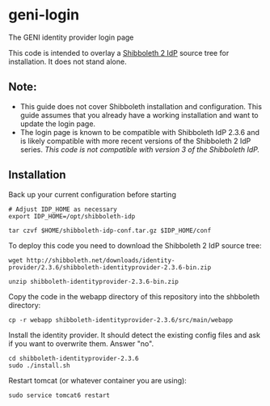 # geni-login
The GENI identity provider login page

This code is intended to overlay a
[Shibboleth 2 IdP](https://wiki.shibboleth.net/confluence/display/SHIB2/Home)
source tree for installation. It does not stand alone.

## Note:
* This guide does not cover Shibboleth installation and configuration. This
guide assumes that you already have a working installation and want to
update the login page.
* The login page is known to be compatible with Shibboleth IdP 2.3.6 and is
likely compatible with more recent versions of the Shibboleth 2 IdP series.
_This code is not compatible with version 3 of the Shibboleth IdP._

## Installation
Back up your current configuration before starting

```
# Adjust IDP_HOME as necessary
export IDP_HOME=/opt/shibboleth-idp

tar czvf $HOME/shibboleth-idp-conf.tar.gz $IDP_HOME/conf
```

To deploy this code you need to download the Shibboleth 2 IdP source tree:

```
wget http://shibboleth.net/downloads/identity-provider/2.3.6/shibboleth-identityprovider-2.3.6-bin.zip

unzip shibboleth-identityprovider-2.3.6-bin.zip
```

Copy the code in the webapp directory of this repository into the
shbboleth directory:

```
cp -r webapp shibboleth-identityprovider-2.3.6/src/main/webapp
```

Install the identity provider. It should detect the existing config files
and ask if you want to overwrite them. Answer "no".

```
cd shibboleth-identityprovider-2.3.6
sudo ./install.sh
```

Restart tomcat (or whatever container you are using):

```
sudo service tomcat6 restart
```
